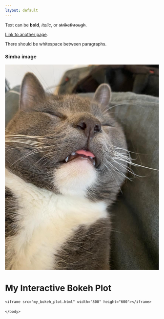 ```yaml
---
layout: default
---
```


Text can be **bold**, _italic_, or ~~strikethrough~~.

[Link to another page](./another-page.html).

There should be whitespace between paragraphs.

### Simba image

![simba](/assets/images/simba.jpg)

<!DOCTYPE html>
<html>
<head>
    <title>Bokeh Plot Example</title>
</head>
<body>
    <h1>My Interactive Bokeh Plot</h1>

    <iframe src="my_bokeh_plot.html" width="800" height="600"></iframe>

    </body>
</html>
